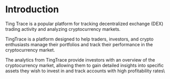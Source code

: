 # Introduction

Ting Trace is a popular platform for tracking decentralized exchange (DEX) trading activity and analyzing cryptocurrency markets.

TingTrace is a platform designed to help traders, investors, and crypto enthusiasts manage their portfolios and track their performance in the cryptocurrency market.

The analytics from TingTrace provide investors with an overview of the cryptocurrency market, allowing them to gain detailed insights into specific assets they wish to invest in and track accounts with high profitability rates\
